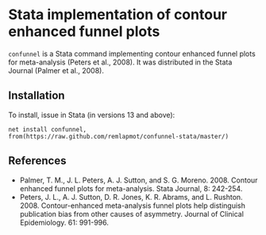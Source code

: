 # Stata implementation of contour enhanced funnel plots

`confunnel` is a Stata command implementing contour enhanced funnel plots for meta-analysis (Peters et al., 2008). It was distributed in the Stata Journal (Palmer et al., 2008).

## Installation
To install, issue in Stata (in versions 13 and above):
```
net install confunnel, from(https://raw.github.com/remlapmot/confunnel-stata/master/)
```

## References
- Palmer, T. M., J. L. Peters, A. J. Sutton, and S. G. Moreno. 2008.  Contour enhanced funnel plots for meta-analysis. Stata Journal, 8: 242-254.
- Peters, J. L., A. J. Sutton, D. R. Jones, K. R. Abrams, and L. Rushton.  2008. Contour-enhanced meta-analysis funnel plots help distinguish publication bias from other causes of asymmetry. Journal of Clinical Epidemiology. 61: 991-996.
